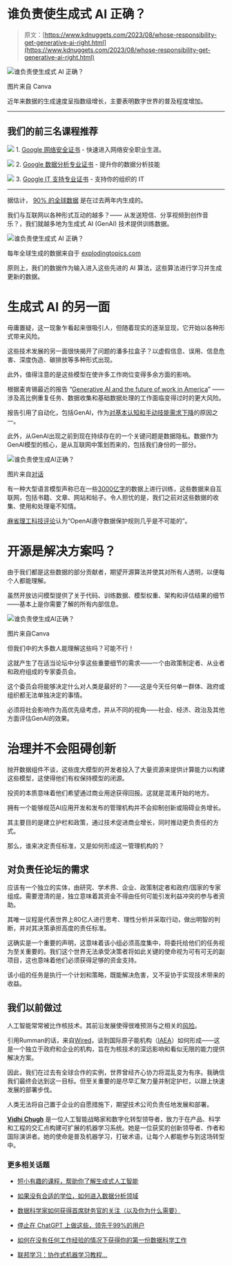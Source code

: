 # 谁负责使生成式 AI 正确？

> 原文：[https://www.kdnuggets.com/2023/08/whose-responsibility-get-generative-ai-right.html](https://www.kdnuggets.com/2023/08/whose-responsibility-get-generative-ai-right.html)

![谁负责使生成式 AI 正确？](../Images/ec0221620077e6b2e4d4ded374619a80.png)

图片来自 Canva

近年来数据的生成速度呈指数级增长，主要表明数字世界的普及程度增加。

* * *

## 我们的前三名课程推荐

![](../Images/0244c01ba9267c002ef39d4907e0b8fb.png) 1\. [Google 网络安全证书](https://www.kdnuggets.com/google-cybersecurity) - 快速进入网络安全职业生涯。

![](../Images/e225c49c3c91745821c8c0368bf04711.png) 2\. [Google 数据分析专业证书](https://www.kdnuggets.com/google-data-analytics) - 提升你的数据分析技能

![](../Images/0244c01ba9267c002ef39d4907e0b8fb.png) 3\. [Google IT 支持专业证书](https://www.kdnuggets.com/google-itsupport) - 支持你的组织的 IT

* * *

据估计， [90% 的全球数据](https://explodingtopics.com/blog/data-generated-per-day) 是在过去两年内生成的。

我们与互联网以各种形式互动的越多？—— 从发送短信、分享视频到创作音乐？，我们就越多地为生成式 AI (GenAI) 技术提供训练数据。

![谁负责使生成式 AI 正确？](../Images/385fc01626a2742b1aa05700baad4e19.png)

每年全球生成的数据来自于 [explodingtopics.com](https://explodingtopics.com/blog/data-generated-per-day#:~:text=Here%E2%80%99s%20a%20full%20breakdown%20of%20how%20much%20data%20has%20been%20generated%20each%20year%20from%202010%20to%202025%20%28estimated%29)

原则上，我们的数据作为输入进入这些先进的 AI 算法，这些算法进行学习并生成更新的数据。

# 生成式 AI 的另一面

毋庸置疑，这一现象乍看起来很吸引人，但随着现实的逐渐显现，它开始以各种形式带来风险。

这些技术发展的另一面很快揭开了问题的潘多拉盒子？以虚假信息、误用、信息危害、深度伪造、碳排放等多种形式出现。

此外，值得注意的是这些模型在使许多工作岗位变得多余方面的影响。

根据麦肯锡最近的报告 “[Generative AI and the future of work in America](https://media.licdn.com/dms/document/media/D4D1FAQEYj2DV-p5fjg/feedshare-document-pdf-analyzed/0/1690412468158?e=1691625600&v=beta&t=I7B0IJzGtxOAoWad_d4LvNqqJK3LP-0uSwxzUPxicAM)” —— 涉及高比例重复任务、数据收集和基础数据处理的工作面临变得过时的更大风险。

报告引用了自动化，包括GenAI，作为[对基本认知和手动技能需求下降](https://media.licdn.com/dms/document/media/D4D1FAQEYj2DV-p5fjg/feedshare-document-pdf-analyzed/0/1690412468158?e=1691625600&v=beta&t=I7B0IJzGtxOAoWad_d4LvNqqJK3LP-0uSwxzUPxicAM)的原因之一。

此外，从GenAI出现之前到现在持续存在的一个关键问题是数据隐私。数据作为GenAI模型的核心，是从互联网中策划而来的，包括我们身份的一部分。

![谁负责使生成AI正确？](../Images/b3ad86accc5fd5210187748bac97ce19.png)

图片来自[对话](https://theconversation.com/chatgpt-is-a-data-privacy-nightmare-if-youve-ever-posted-online-you-ought-to-be-concerned-199283)

有一种大型语言模型声称已在一些[3000亿字](https://www.sciencefocus.com/future-technology/gpt-3/)的数据上进行训练，这些数据来自互联网，包括书籍、文章、网站和帖子。令人担忧的是，我们之前对这些数据的收集、使用和处理毫不知情。

[麻省理工科技评论](https://www.technologyreview.com/2023/04/19/1071789/openais-hunger-for-data-is-coming-back-to-bite-it/)认为“OpenAI遵守数据保护规则几乎是不可能的”。

# 开源是解决方案吗？

由于我们都是这些数据的部分贡献者，期望开源算法并使其对所有人透明，以便每个人都能理解。

虽然开放访问模型提供了关于代码、训练数据、模型权重、架构和评估结果的细节——基本上是你需要了解的所有内部信息。

![谁负责使生成AI正确？](../Images/24fab442ff41feb276fc5df101baea5e.png)

图片来自Canva

但我们中的大多数人能理解这些吗？可能不行！

这就产生了在适当论坛中分享这些重要细节的需求——一个由政策制定者、从业者和政府组成的专家委员会。

这个委员会将能够决定什么对人类是最好的？——这是今天任何单一群体、政府或组织都无法单独决定的事情。

必须将社会影响作为高优先级考虑，并从不同的视角——社会、经济、政治及其他方面评估GenAI的效果。

# 治理并不会阻碍创新

抛开数据组件不谈，这些庞大模型的开发者投入了大量资源来提供计算能力以构建这些模型，这使得他们有权保持模型的闭源。

投资的本质意味着他们希望通过商业用途获得回报。这就是混淆开始的地方。

拥有一个能够规范AI应用开发和发布的管理机构并不会抑制创新或阻碍业务增长。

其主要目的是建立护栏和政策，通过技术促进商业增长，同时推动更负责任的方式。

那么，谁来决定责任标准，又是如何形成这一管理机构的？

## 对负责任论坛的需求

应该有一个独立的实体，由研究、学术界、企业、政策制定者和政府/国家的专家组成。需要澄清的是，独立意味着其资金不得由任何可能引发利益冲突的参与者资助。

其唯一议程是代表世界上80亿人进行思考、理性分析并采取行动，做出明智的判断，并对其决策承担高度的责任标准。

这确实是一个重要的声明，这意味着该小组必须高度集中，将委托给他们的任务视为至关重要的。我们这个世界无法承受决策者将如此关键的使命视为可有可无的副项目，这也意味着他们必须获得足够的资金支持。

该小组的任务是执行一个计划和策略，既能解决危害，又不妥协于实现技术带来的收益。

## 我们以前做过

人工智能常常被比作核技术。其前沿发展使得很难预测与之相关的[风险](https://www.vox.com/future-perfect/2023/6/29/23762219/ai-artificial-intelligence-new-nuclear-weapons-future)。

引用Rumman的话，来自[Wired](https://www.wired.com/story/ai-desperately-needs-global-oversight/)，谈到国际原子能机构（[IAEA](https://www.iaea.org/)）如何形成——这是一个独立于政府和企业的机构，旨在为核技术的深远影响和看似无限的能力提供解决方案。

因此，我们在过去有全球合作的实例，世界曾经齐心协力将混乱变为有序。我确信我们最终会达到这一目标。但至关重要的是尽早汇聚力量并制定护栏，以跟上快速发展的部署步伐。

人类无法将自己置于企业的自愿措施下，期望技术公司负责任地发展和部署。

**[Vidhi Chugh](https://vidhi-chugh.medium.com/)** 是一位人工智能战略家和数字化转型领导者，致力于在产品、科学和工程的交汇点构建可扩展的机器学习系统。她是一位获奖的创新领导者、作者和国际演讲者。她的使命是普及机器学习，打破术语，让每个人都能参与到这场转型中。

### 更多相关话题

+   [短小有趣的课程，帮助你了解生成式人工智能](https://www.kdnuggets.com/short-and-fun-courses-to-get-you-up-to-speed-about-generative-ai)

+   [如果没有合适的学位，如何进入数据分析领域](https://www.kdnuggets.com/2021/12/how-to-get-into-data-analytics.html)

+   [数据科学家如何获得首席财务官的关注（以及你为什么需要）](https://www.kdnuggets.com/2021/12/data-scientists-get-ear-cfos-want.html)

+   [停止在 ChatGPT 上做这些，领先于99%的用户](https://www.kdnuggets.com/2023/05/stop-chatgpt-get-ahead-99-users.html)

+   [如何在没有任何工作经验的情况下获得你的第一份数据科学工作](https://www.kdnuggets.com/2021/02/first-job-data-science-without-work-experience.html)

+   [联邦学习：协作式机器学习教程…](https://www.kdnuggets.com/2021/12/federated-learning-collaborative-machine-learning-tutorial-get-started.html)
